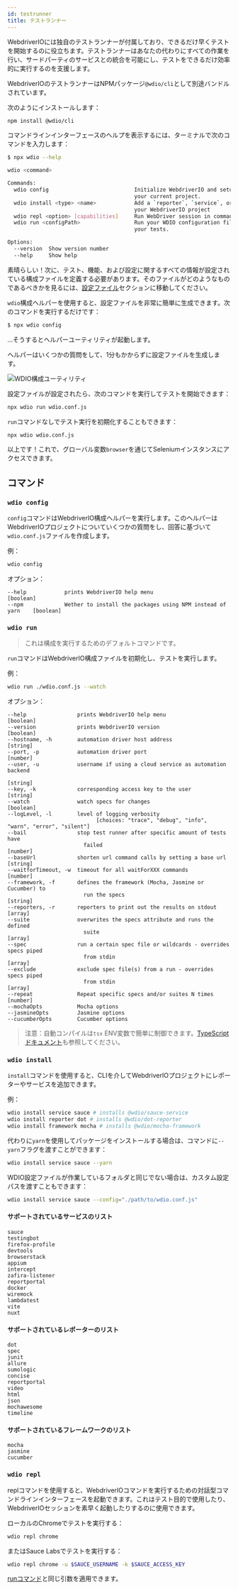 ```yaml
---
id: testrunner
title: テストランナー
---
```


WebdriverIOには独自のテストランナーが付属しており、できるだけ早くテストを開始するのに役立ちます。テストランナーはあなたの代わりにすべての作業を行い、サードパーティのサービスとの統合を可能にし、テストをできるだけ効率的に実行するのを支援します。

WebdriverIOのテストランナーはNPMパッケージ`@wdio/cli`として別途バンドルされています。

次のようにインストールします：

```sh npm2yarn
npm install @wdio/cli
```

コマンドラインインターフェースのヘルプを表示するには、ターミナルで次のコマンドを入力します：

```sh
$ npx wdio --help

wdio <command>

Commands:
  wdio config                           Initialize WebdriverIO and setup configuration in
                                        your current project.
  wdio install <type> <name>            Add a `reporter`, `service`, or `framework` to
                                        your WebdriverIO project
  wdio repl <option> [capabilities]     Run WebDriver session in command line
  wdio run <configPath>                 Run your WDIO configuration file to initialize
                                        your tests.

Options:
  --version  Show version number                                       [boolean]
  --help     Show help                                                 [boolean]
```

素晴らしい！次に、テスト、機能、および設定に関するすべての情報が設定されている構成ファイルを定義する必要があります。そのファイルがどのようなものであるべきかを見るには、[設定ファイル](/docs/configuration)セクションに移動してください。

`wdio`構成ヘルパーを使用すると、設定ファイルを非常に簡単に生成できます。次のコマンドを実行するだけです：

```sh
$ npx wdio config
```

...そうするとヘルパーユーティリティが起動します。

ヘルパーはいくつかの質問をして、1分もかからずに設定ファイルを生成します。

![WDIO構成ユーティリティ](/img/config-utility.gif)

設定ファイルが設定されたら、次のコマンドを実行してテストを開始できます：

```sh
npx wdio run wdio.conf.js
```

`run`コマンドなしでテスト実行を初期化することもできます：

```sh
npx wdio wdio.conf.js
```

以上です！これで、グローバル変数`browser`を通じてSeleniumインスタンスにアクセスできます。

## コマンド

### `wdio config`

`config`コマンドはWebdriverIO構成ヘルパーを実行します。このヘルパーはWebdriverIOプロジェクトについていくつかの質問をし、回答に基づいて`wdio.conf.js`ファイルを作成します。

例：

```sh
wdio config
```

オプション：

```
--help            prints WebdriverIO help menu                                [boolean]
--npm             Wether to install the packages using NPM instead of yarn    [boolean]
```

### `wdio run`

> これは構成を実行するためのデフォルトコマンドです。

`run`コマンドはWebdriverIO構成ファイルを初期化し、テストを実行します。

例：

```sh
wdio run ./wdio.conf.js --watch
```

オプション：

```
--help                prints WebdriverIO help menu                   [boolean]
--version             prints WebdriverIO version                     [boolean]
--hostname, -h        automation driver host address                  [string]
--port, -p            automation driver port                          [number]
--user, -u            username if using a cloud service as automation backend
                                                                        [string]
--key, -k             corresponding access key to the user            [string]
--watch               watch specs for changes                        [boolean]
--logLevel, -l        level of logging verbosity
                            [choices: "trace", "debug", "info", "warn", "error", "silent"]
--bail                stop test runner after specific amount of tests have
                        failed                                          [number]
--baseUrl             shorten url command calls by setting a base url [string]
--waitforTimeout, -w  timeout for all waitForXXX commands             [number]
--framework, -f       defines the framework (Mocha, Jasmine or Cucumber) to
                        run the specs                                   [string]
--reporters, -r       reporters to print out the results on stdout      [array]
--suite               overwrites the specs attribute and runs the defined
                        suite                                            [array]
--spec                run a certain spec file or wildcards - overrides specs piped
                        from stdin                                       [array]
--exclude             exclude spec file(s) from a run - overrides specs piped
                        from stdin                                       [array]
--repeat              Repeat specific specs and/or suites N times        [number]
--mochaOpts           Mocha options
--jasmineOpts         Jasmine options
--cucumberOpts        Cucumber options
```

> 注意：自動コンパイルは`tsx` ENV変数で簡単に制御できます。[TypeScriptドキュメント](/docs/typescript)も参照してください。

### `wdio install`
`install`コマンドを使用すると、CLIを介してWebdriverIOプロジェクトにレポーターやサービスを追加できます。

例：

```sh
wdio install service sauce # installs @wdio/sauce-service
wdio install reporter dot # installs @wdio/dot-reporter
wdio install framework mocha # installs @wdio/mocha-framework
```

代わりに`yarn`を使用してパッケージをインストールする場合は、コマンドに`--yarn`フラグを渡すことができます：

```sh
wdio install service sauce --yarn
```

WDIO設定ファイルが作業しているフォルダと同じでない場合は、カスタム設定パスを渡すこともできます：

```sh
wdio install service sauce --config="./path/to/wdio.conf.js"
```

#### サポートされているサービスのリスト

```
sauce
testingbot
firefox-profile
devtools
browserstack
appium
intercept
zafira-listener
reportportal
docker
wiremock
lambdatest
vite
nuxt
```

#### サポートされているレポーターのリスト

```
dot
spec
junit
allure
sumologic
concise
reportportal
video
html
json
mochawesome
timeline
```

#### サポートされているフレームワークのリスト

```
mocha
jasmine
cucumber
```

### `wdio repl`

replコマンドを使用すると、WebdriverIOコマンドを実行するための対話型コマンドラインインターフェースを起動できます。これはテスト目的で使用したり、WebdriverIOセッションを素早く起動したりするのに使用できます。

ローカルのChromeでテストを実行する：

```sh
wdio repl chrome
```

またはSauce Labsでテストを実行する：

```sh
wdio repl chrome -u $SAUCE_USERNAME -k $SAUCE_ACCESS_KEY
```

[runコマンド](#wdio-run)と同じ引数を適用できます。